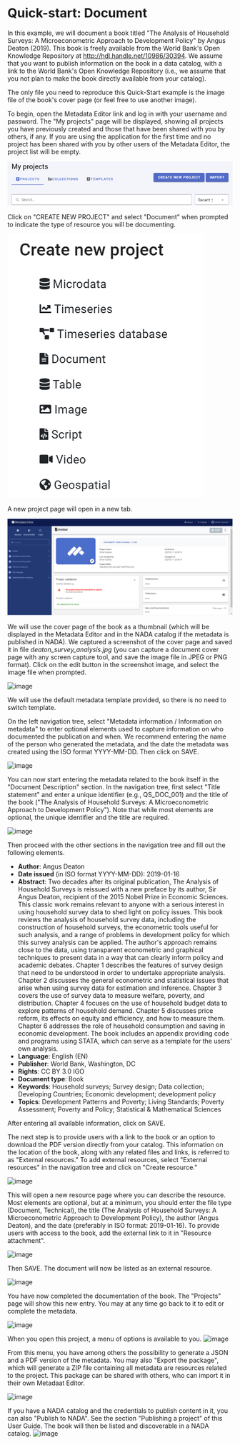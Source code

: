 # Quick-start: Document

In this example, we will document a book titled "The Analysis of Household Surveys: A Microeconometric Approach to Development Policy" by Angus Deaton (2019). This book is freely available from the World Bank's Open Knowledge Repository at http://hdl.handle.net/10986/30394. We assume that you want to publish information on the book in a data catalog, with a link to the World Bank's Open Knowledge Repository (i.e., we assume that you not plan to make the book directly available from your catalog).

The only file you need to reproduce this Quick-Start example is the image file of the book's cover page (or feel free to use another image).

To begin, open the Metadata Editor link and log in with your username and password. The "My projects" page will be displayed, showing all projects you have previously created and those that have been shared with you by others, if any. If you are using the application for the first time and no project has been shared with you by other users of the Metadata Editor, the project list will be empty. 

![image](https://github.com/mah0001/metadata-editor-docs-v2/blob/main/img/ME_UG_v1-0-0_quick_start_document_project_page.png)

Click on "CREATE NEW PROJECT" and select "Document" when prompted to indicate the type of resource you will be documenting.

![image](https://github.com/mah0001/metadata-editor-docs-v2/blob/main/img/ME_UG_v1-0-0_quick_start_document_create_project_types.png)
  
A new project page will open in a new tab.

![image](https://github.com/mah0001/metadata-editor-docs-v2/blob/main/img/ME_UG_v1-0-0_quick_start_document_new_project_home.png)

We will use the cover page of the book as a thumbnail (which will be displayed in the Metadata Editor and in the NADA catalog if the metadata is published in NADA). We captured a screenshot of the cover page and saved it in file *deaton_survey_analysis.jpg* (you can capture a document cover page with any screen capture tool, and save the image file in JPEG or PNG format). Click on the edit button in the screenshot image, and select the image file when prompted. 

![image](https://github.com/mah0001/metadata-editor-docs/assets/35276300/0e8117c1-9ea5-4408-9f26-d0b218f78a77)

We will use the default metadata template provided, so there is no need to switch template. 

On the left navigation tree, select "Metadata information / Information on metadata" to enter optional elements used to capture information on who documented the publication and when. We recommend entering the name of the person who generated the metadata, and the date the metadata was created using the ISO format YYYY-MM-DD. Then click on SAVE.

![image](https://github.com/mah0001/metadata-editor-docs/assets/35276300/2f09c488-ef54-4763-8d22-19f127ffe6a7)

You can now start entering the metadata related to the book itself in the "Document Description" section. In the navigation tree, first select "Title statement" and enter a unique identifier (e.g., QS_DOC_001) and the title of the book ("The Analysis of Household Surveys: A Microeconometric Approach to Development Policy"). Note that while most elements are optional, the unique identifier and the title are required.

![image](https://github.com/mah0001/metadata-editor-docs/assets/35276300/e01b77ec-6ca3-4cbe-be49-07cdf8f606df)

Then proceed with the other sections in the navigation tree and fill out the following elements. 

- **Author**: Angus Deaton
- **Date issued** (in ISO format YYYY-MM-DD): 2019-01-16 
- **Abstract**: Two decades after its original publication, The Analysis of Household Surveys is reissued with a new preface by its author, Sir Angus Deaton, recipient of the 2015 Nobel Prize in Economic Sciences. This classic work remains relevant to anyone with a serious interest in using household survey data to shed light on policy issues. This book reviews the analysis of household survey data, including the construction of household surveys, the econometric tools useful for such analysis, and a range of problems in development policy for which this survey analysis can be applied. The author's approach remains close to the data, using transparent econometric and graphical techniques to present data in a way that can clearly inform policy and academic debates. Chapter 1 describes the features of survey design that need to be understood in order to undertake appropriate analysis. Chapter 2 discusses the general econometric and statistical issues that arise when using survey data for estimation and inference. Chapter 3 covers the use of survey data to measure welfare, poverty, and distribution. Chapter 4 focuses on the use of household budget data to explore patterns of household demand. Chapter 5 discusses price reform, its effects on equity and efficiency, and how to measure them. Chapter 6 addresses the role of household consumption and saving in economic development. The book includes an appendix providing code and programs using STATA, which can serve as a template for the users' own analysis.
- **Language**: English (EN)
- **Publisher**: World Bank, Washington, DC
- **Rights**: CC BY 3.0 IGO
- **Document type**: Book
- **Keywords**: Household surveys; Survey design; Data collection; Developing Countries; Economic development; development policy
- **Topics**: Development Patterns and Poverty; Living Standards; Poverty Assessment; Poverty and Policy; Statistical & Mathematical Sciences

After entering all available information, click on SAVE.

The next step is to provide users with a link to the book or an option to download the PDF version directly from your catalog. This information on the location of the book, along with any related files and links, is referred to as "External resources." To add external resources, select "External resources" in the navigation tree and click on "Create resource." 

![image](https://github.com/mah0001/metadata-editor-docs/assets/35276300/6f01f629-6820-4438-8316-65d9fe32919d)

This will open a new resource page where you can describe the resource. Most elements are optional, but at a minimum, you should enter the file type (Document, Technical), the title (The Analysis of Household Surveys: A Microeconometric Approach to Development Policy), the author (Angus Deaton), and the date (preferably in ISO format: 2019-01-16). To provide users with access to the book, add the external link to it in "Resource attachment". 

![image](https://github.com/mah0001/metadata-editor-docs/assets/35276300/0dd502c5-ffbb-4f17-a476-4b2029b5442e)

Then SAVE. The document will now be listed as an external resource.

![image](https://github.com/mah0001/metadata-editor-docs/assets/35276300/06177c08-0e2f-403d-8a07-01ea267a6675)

You have now completed the documentation of the book. The "Projects" page will show this new entry. You may at any time go back to it to edit or complete the metadata.

![image](https://github.com/mah0001/metadata-editor-docs/assets/35276300/793770d2-f486-4d5e-86c5-4e25b2369adb)

When you open this project, a menu of options is available to you. 
![image](https://github.com/mah0001/metadata-editor-docs/assets/35276300/682e903a-1dd6-4385-b2bb-fe7a0af8ed1f)

From this menu, you have among others the possibility to generate a JSON and a PDF version of the metadata. You may also "Export the package", which will generate a ZIP file containing all metadata are resources related to the project. This package can be shared with others, who can import it in their own Metadaat Editor.

![image](https://github.com/mah0001/metadata-editor-docs/assets/35276300/3f1ff698-83bd-4c8c-85a2-cb3c18aa5da2)

If you have a NADA catalog and the credentials to publish content in it, you can also "Publish to NADA". See the section "Publishing a project" of this User Guide. The book will then be listed and discoverable in a NADA catalog.
![image](https://user-images.githubusercontent.com/35276300/231571821-ffd10899-5dd9-4318-ac84-2fd13986eb24.png)

